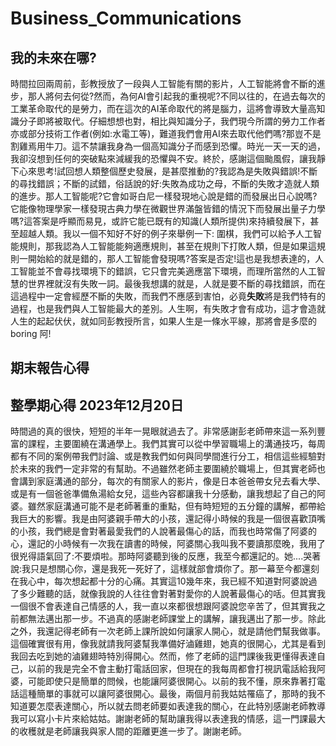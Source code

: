 # Business_Communications
## 我的未來在哪?
時間拉回兩周前，彭教授放了一段與人工智能有關的影片，人工智能將會不斷的進步，那人將何去何從?然而，為何AI會引起我的重視呢?不同以往的，在過去每次的工業革命取代的是勞力，而在這次的AI革命取代的將是腦力，這將會導致大量高知識分子即將被取代。仔細想想也對，相比與知識分子，我們現今所謂的勞力工作者亦或部分技術工作者(例如:水電工等)，難道我們會用AI來去取代他們嗎?那豈不是割雞焉用牛刀。這不禁讓我身為一個高知識分子而感到恐懼。時光一天一天的過，我卻沒想到任何的突破點來減緩我的恐懼與不安。終於，感謝這個颱風假，讓我靜下心來思考!試回想人類整個歷史發展，是甚麼推動的?我認為是失敗與錯誤!不斷的尋找錯誤；不斷的試錯，俗話說的好:失敗為成功之母，不斷的失敗才造就人類的進步。那人工智能呢?它會如哥白尼一樣發現地心說是錯的而發展出日心說嗎?它能像物理學家一樣發現古典力學在微觀世界滿盤皆錯的情況下而發展出量子力學嗎?這答案是呼顯而易見，或許它能已既有的知識(人類所提供)來持續發展下，甚至超越人類。我以一個不知好不好的例子來舉例一下:
圍棋，我們可以給予人工智能規則，那我認為人工智能能夠適應規則，甚至在規則下打敗人類，但是如果這規則一開始給的就是錯的，那人工智能會發現嗎?答案是否定!這也是我想表達的，人工智能並不會尋找環境下的錯誤，它只會完美適應當下環境，而理所當然的人工智慧的世界裡就沒有失敗一詞。最後我想講的就是，人就是要不斷的尋找錯誤，而在這過程中一定會經歷不斷的失敗，而我們不應感到害怕，必竟**失敗**將是我們特有的過程，也是我們與人工智能最大的差別。人生啊，有失敗才會有成功，這才會造就人生的起起伏伏，就如同彭教授所言，如果人生是一條水平線，那將會是多麼的boring 阿!

## 期末報告心得


## 整學期心得  2023年12月20日
時間過的真的很快，短短的半年一晃眼就過去了。非常感謝彭老師帶來這一系列豐富的課程，主要圍繞在溝通學上。我們其實可以從中學習職場上的溝通技巧，每周都有不同的案例帶我們討論、或是教我們如何與同學間進行分工，相信這些經驗對於未來的我們一定非常的有幫助。不過雖然老師主要圍繞於職場上，但其實老師也會講到家庭溝通的部分，每次的有關家人的影片，像是日本爸爸帶女兒去看大學、或是有一個爸爸準備魚湯給女兒，這些內容都讓我十分感動，讓我想起了自己的阿婆。雖然家庭溝通可能不是老師著重的重點，但有時短短的五分鐘的講解，都帶給我巨大的影響。我是由阿婆親手帶大的小孩，還記得小時候的我是一個很喜歡頂嘴的小孩，我們總是會對著最愛我們的人說著最傷心的話，而我也時常傷了阿婆的心，還記的小時候有一次我在讀書的時候，阿婆關心我叫我不要讀那麼晚，我用了很兇得語氣回了:不要煩啦。那時阿婆聽到後的反應，我至今都還記的。她....哭著說:我只是想關心你，還是我死一死好了，這樣就部會煩你了。那一幕至今都還刻在我心中，每次想起都十分的心痛。其實這10幾年來，我已經不知道對阿婆說過了多少難聽的話，就像我說的人往往會對著對愛你的人說著最傷心的咶。但其實我一個很不會表達自己情感的人，我一直以來都很想跟阿婆說您辛苦了，但其實我之前都無法邁出那一步。不過真的感謝老師課堂上的講解，讓我邁出了那一步。除此之外，我還記得老師有一次老師上課所說如何讓家人開心，就是請他們幫我做事。這個確實很有用，像我就請我阿婆幫我準備好滷雞翅，她真的很開心，尤其是看到我回去吃到她的滷雞翅時特別得開心。然而，修了老師的這門課後我更懂得表達自己，以前的我是完全不會主動打電話回家，但現在的我每周都會打視訊電話給我阿婆，可能即使只是簡單的問候，也能讓阿婆很開心。以前的我不懂，原來靠著打電話這種簡單的事就可以讓阿婆很開心。最後，兩個月前我姑姑罹癌了，那時的我不知道要怎麼表達關心，所以就去問老師要如表達我的關心，在此特別感謝老師教導我可以寫小卡片來給姑姑。謝謝老師的幫助讓我得以表達我的情感，這一門課最大的收穫就是老師讓我與家人間的距離更進一步了。謝謝老師。
